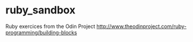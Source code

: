 # ruby_sandbox
Ruby exercices from the Odin Project 
http://www.theodinproject.com/ruby-programming/building-blocks
